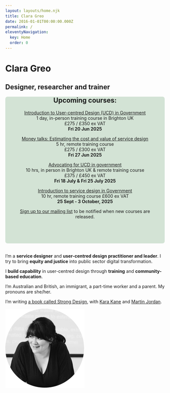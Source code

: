 ```yaml
---
layout: layouts/home.njk
title: Clara Greo
date: 2016-01-01T00:00:00.000Z
permalink: /
eleventyNavigation:
  key: Home
  order: 0
---
```

# Clara Greo

## Designer, researcher and trainer

<div style="padding: 20px; background-color: #d3e3d5; border-radius: 7px">
<header style="margin-top: -50px;">  

## Upcoming courses:
[Introduction to User-centred Design (UCD) in Government](https://www.tickettailor.com/events/claragreo/1683896)  
1 day, in-person training course in Brighton UK  
£275 / £350 ex VAT  
**Fri 20 Jun 2025**  


[Money talks: Estimating the cost and value of service design](https://www.tickettailor.com/events/ignaciaandclara/1656762)  
5 hr, remote training course  
£275 / £300 ex VAT  
**Fri 27 Jun 2025**


[Advocating for UCD in government](https://www.tickettailor.com/events/ignaciaandclara/1656762)  
10 hrs, in person in Brighton UK & remote training course  
£375 / £450 ex VAT  
**Fri 18 July & Fri 25 July 2025**


[Introduction to service design in Government](https://www.tickettailor.com/events/ignaciaandclara/1656747)  
10 hr, remote training course 
£600 ex VAT  
**25 Sept - 3 October, 2025**  


[Sign up to our mailing list](https://buttondown.com/ucdtraining) to be notified when new courses are released. 
<p></div>
<br />

I’m a **service designer** and **user-centred design practitioner and leader**. I try to bring **equity and justice** into public sector digital transformation. 

I **build capability** in user-centred design through **training** and **community-based education**. 

I’m Australian and British, an immigrant, a part-time worker and a parent. My pronouns are she/her.

I’m writing [a book called Strong Design](http://strongdesignbook.com/), with [Kara Kane](https://twitter.com/karakane_kk) and [Martin Jordan](http://martinjordan.com/).

![black and white photo of Clara presenting a training course. She is leaning forward, talking to someone. There is a training slide in the background. ](/static/img/clara-circle-250.png)